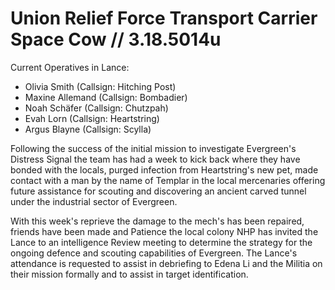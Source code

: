 # Union Relief Force Transport Carrier **Space Cow** // 3.18.5014u

Current Operatives in Lance:
- Olivia Smith (Callsign: Hitching Post)
- Maxine Allemand (Callsign: Bombadier)
- Noah Schäfer (Callsign: Chutzpah)
- Evah Lorn (Callsign: Heartstring)
- Argus Blayne (Callsign: Scylla)

Following the success of the initial mission to investigate Evergreen's Distress Signal the team has had a week to kick back where they have bonded with the locals, purged infection from Heartstring's new pet, made contact with a man by the name of Templar in the local mercenaries offering future assistance for scouting and discovering an ancient carved tunnel under the industrial sector of Evergreen.

With this week's reprieve the damage to the mech's has been repaired, friends have been made and Patience the local colony NHP has invited the Lance to an intelligence Review meeting to determine the strategy for the ongoing defence and scouting capabilities of Evergreen. The Lance's attendance is requested to assist in debriefing to Edena Li and the Militia on their mission formally and to assist in target identification.